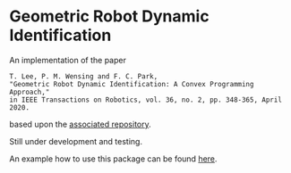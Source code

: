 # Geometric Robot Dynamic Identification

An implementation of the paper

```
T. Lee, P. M. Wensing and F. C. Park,
"Geometric Robot Dynamic Identification: A Convex Programming Approach,"
in IEEE Transactions on Robotics, vol. 36, no. 2, pp. 348-365, April 2020.
```

based upon the [associated repository](https://github.com/alex07143/Geometric-Robot-DynID).

Still under development and testing.

An example how to use this package can be found [here](./src/human_identification.jl).
